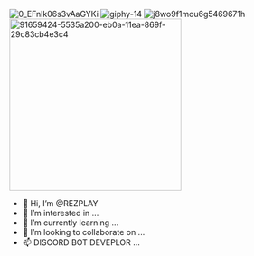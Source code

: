 ![0_EFnlk06s3vAaGYKi](https://user-images.githubusercontent.com/86793725/136985312-64e097d2-0fcb-4e65-ad0c-00f1181c08bc.png)
![giphy-14](https://user-images.githubusercontent.com/86793725/136983907-636c3d8f-ec14-427e-8aa0-fecc59b38dfe.gif)
![j8wo9f1mou6g5469671h](https://user-images.githubusercontent.com/86793725/136984854-324ec3fe-88bb-4aba-9458-b327dd33dcac.gif)
<img width="304" alt="91659424-5535a200-eb0a-11ea-869f-29c83cb4e3c4" src="https://user-images.githubusercontent.com/86793725/136982171-695032bb-03cd-4bc3-b2e2-268bbf2ccd73.png">
- 👋 Hi, I’m @REZPLAY
- 👀 I’m interested in ...
- 🌱 I’m currently learning ...
- 💞️ I’m looking to collaborate on ...
- 📫 DISCORD BOT DEVEPLOR  ...

<!---
REZPLAY/REZPLAY is a ✨ special ✨ repository because its `README.md` (this file) appears on your GitHub profile.
You can click the Preview link to take a look at your changes.
--->
